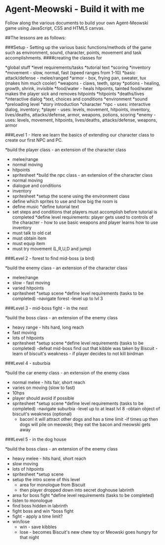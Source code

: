 # Agent-Meowski - Build it with me
Follow along the various documents to build your own Agent-Meowski game using JavaScript, CSS and HTML5 canvas.

##The lessons are as follows:

###Setup - Setting up the various basic functions/methods of the game such as environment, sound, character, points, movement and task accomplishments.
####creating the classes for

*global stuff
*level requirements/tasks
*tutorial text
*scoring
*inventory
*movement - slow, normal, fast (speed ranges from 1-10)
*basic attack/defense - melee/ranged
*armor - box, frying pan, sweater, tux (makes him much cooler)
*weapons - claws, teeth, spray
*potions - healing, growth, shrink, invisible
*food/water - heals hitpoints, tainted food/water makes the player sick and removes hitpoints
*hitpoints
*deaths/lives
*interactive dialog
*text, choices and conditions
*environment
*sound
*preloading level
*story introduction
*character
  *npc - uses: interactive dialog, inventory;
  *player - uses: levels, movement, hitpoints, inventory, lives/deaths, attacks/defense, armor, weapons, potions, scoring
  *enemy - uses: levels, movement, hitpoints, lives/deaths, attacks/defense, weapons, armor
	
###Level 1 - Here we learn the basics of extending our character class to create our first NPC and PC.
 
*build the player class - an extension of the character class
  - melee/range
  - normal moving
  - hitpoints
  - spritesheet
*build the npc class - an extension of the character class
  - normal moving
  - dialogue and conditions
  - inventory
  - spritesheet
*setup the scene using the environment class
  - define which sprites to use and how big the room is
  - define music
*define tutorial text
  - set steps and conditions that players must accomplish before tutorial is completed
*define level requirements: player gets used to controls of the character - how to use basic weapons and player learns how to use inventory
  - must talk to old cat
  - must obtain item
  - must equip item
  - must try movement (L,R,U,D and jump)
	
###Level 2 - forest to find mid-boss (a bird)

*build the enemy class - an extension of the character class
  - melee/range
  - slow - fast moving
  - varied hitpoints
  - spritesheet
*setup scene
*define level requirements (tasks to be completed)
  -navigate forest
  -level up to lvl 3
	
###Level 3 - mid-boss fight - in the nest

*build the boss class - an extension of the enemy class
  - heavy range - hits hard, long reach
  - fast moving
  - lots of hitpoints
  - spritesheet
*setup scene
*define level requirements (tasks to be completed)
  -defeat mid-boss find out that kibble was taken by Biscuit
  -learn of biscuit's weakness - if player decides to not kill birdman
	
###Level 4 - suburbia

*build the car enemy class - an extension of the enemy class
  - normal melee - hits fair, short reach
  - varies on moving (slow to fast)
  - 10hps
  - player should avoid if possible
  - spritesheet
*setup scene
*define level requirements (tasks to be completed)
  -navigate suburbia
  -level up to at least lvl 8
  -obtain object of biscuit's weakness (optional)
    - bacon! it will attract other dogs and has a time limit
      -if times up then dogs will pile on meowski; they eat the bacon and meowski gets away
			
###Level 5 - in the dog house

*build the boss class - an extension of the enemy class
  - heavy melee - hits hard, short reach
  - slow moving
  - lots of hitpoints
  - spritesheet
*setup scene
  - setup the intro scene of this level 
    - area for monologue from Biscuit
    - then player dropped down into secret doghouse labrinth
  - area for boss fight
*define level requirements (tasks to be completed)
  - listen to monologue
  - find boss hidden in labrinth
  - fight boss and win
*boss fight
  - fight - apply a time limit?
  - win/lose
    - win - save kibbles
    - lose - becomes Biscuit's new chew toy or Meowski goes hungry for that night
